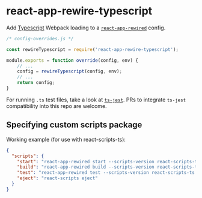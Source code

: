 # react-app-rewire-typescript

Add [Typescript](https://github.com/microsoft/typescript) Webpack loading to a [`react-app-rewired`](https://github.com/timarney/react-app-rewired) config.

```js
/* config-overrides.js */

const rewireTypescript = require('react-app-rewire-typescript');

module.exports = function override(config, env) {
    // ...
    config = rewireTypescript(config, env);
    // ...
    return config;
}
```

For running `.ts` test files, take a look at [`ts-jest`](https://github.com/kulshekhar/ts-jest). PRs to integrate `ts-jest` compatibility into this repo are welcome.


## Specifying custom scripts package

Working example (for use with react-scripts-ts):

```json
{
  "scripts": {
    "start": "react-app-rewired start --scripts-version react-scripts-ts",
    "build": "react-app-rewired build --scripts-version react-scripts-ts",
    "test": "react-app-rewired test --scripts-version react-scripts-ts --env=jsdom",
    "eject": "react-scripts eject"
  }
}

```
